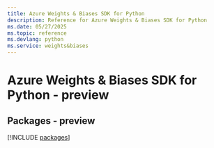 ```yaml
---
title: Azure Weights & Biases SDK for Python
description: Reference for Azure Weights & Biases SDK for Python
ms.date: 05/27/2025
ms.topic: reference
ms.devlang: python
ms.service: weights&biases
---
```

# Azure Weights & Biases SDK for Python - preview
## Packages - preview
[!INCLUDE [packages](weights-&-biases-index.md)]